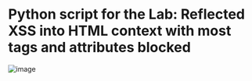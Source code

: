 # Python script for the Lab: Reflected XSS into HTML context with most tags and attributes blocked

![image](https://github.com/sabarish20/PortSwigger-Labs/assets/85452305/bfcc50f8-182b-40f0-84ba-7c3646609b23)


